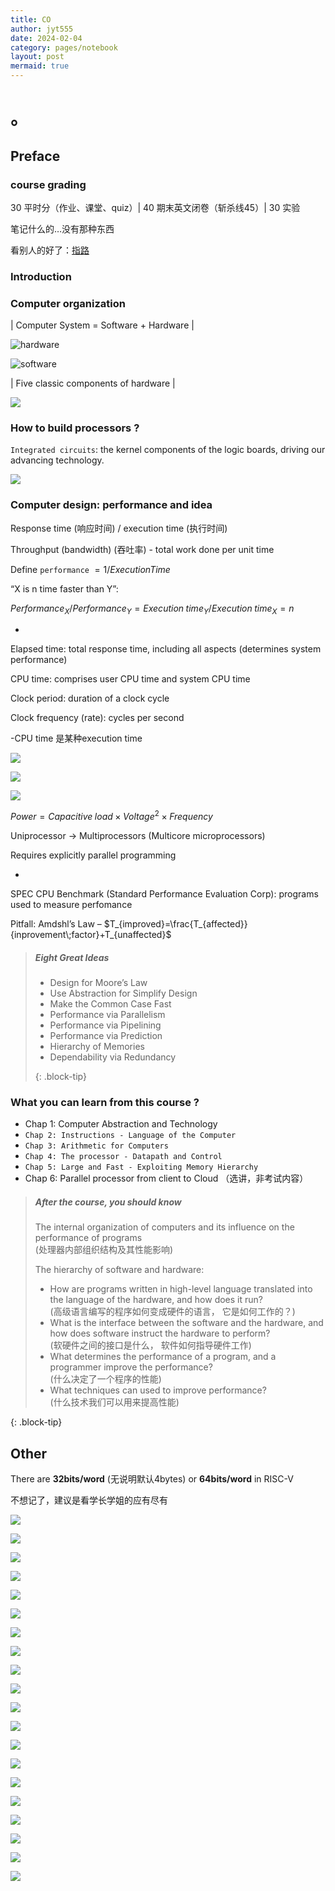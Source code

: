 ```yaml
---
title: CO
author: jyt555
date: 2024-02-04
category: pages/notebook
layout: post
mermaid: true
---
```


# 。

## Preface

### course grading

30 平时分（作业、课堂、quiz）| 40 期末英文闭卷（斩杀线45）| 30 实验

笔记什么的…没有那种东西

看别人的好了：[指路](https://xuan-insr.github.io/computer_organization/)

### Introduction

### Computer organization

| Computer System = Software + Hardware |

![hardware](../../assets/notebook/Snipaste_2024-03-04_08-07-06.png)

![software](../../assets/notebook/Snipaste_2024-03-05_17-50-15.png)

| Five classic components of hardware |

![](../../assets/notebook/Snipaste_2024-03-05_17-21-30.png)

### How to build processors ?

`Integrated circuits`: the kernel components of the logic boards, driving our advancing technology.

![](../../assets/notebook/Snipaste_2024-03-05_18-09-36.png)

### Computer design: performance and idea

Response time (响应时间) / execution time (执行时间)

Throughput (bandwidth) (吞吐率) - total work done per unit time

Define `performance` $= 1 / Execution Time$

“X is n time faster than Y”:

$Performance_X / Performance_Y=Execution\;time_Y / Execution\;time_X=n$

-

Elapsed time: total response time, including all aspects (determines system performance)

CPU time: comprises user CPU time and system CPU time

Clock period: duration of a clock cycle

Clock frequency (rate): cycles per second

-CPU time 是某种execution time

![](../../assets/notebook/Snipaste_2024-03-06_23-03-52.png)

![](../../assets/notebook/Snipaste_2024-03-06_23-08-15.png)

![](../../assets/notebook/Snipaste_2024-03-06_23-10-55.png)

$Power=Capacitive\;load\times Voltage^2\times Frequency$

Uniprocessor -> Multiprocessors (Multicore microprocessors)

Requires explicitly parallel programming

-

SPEC CPU Benchmark (Standard Performance Evaluation Corp): programs used to measure perfomance

Pitfall: Amdshl’s Law   –   $T_{improved}=\frac{T_{affected}}{inprovement\;factor}+T_{unaffected}$

> ##### Eight Great Ideas
> * Design for Moore’s Law
> * Use Abstraction for Simplify Design
> * Make the Common Case Fast
> * Performance via Parallelism
> * Performance via Pipelining
> * Performance via Prediction
> * Hierarchy of Memories
> * Dependability via Redundancy
>
> {: .block-tip}

### What you can learn from this course ?

* Chap 1: Computer Abstraction and Technology
* `Chap 2: Instructions - Language of the Computer`
* `Chap 3: Arithmetic for Computers`
* `Chap 4: The processor - Datapath and Control`
* `Chap 5: Large and Fast - Exploiting Memory Hierarchy`
* Chap 6: Parallel processor from client to Cloud （选讲，非考试内容）

> ##### After the course, you should know
>
> The internal organization of computers and its influence on the performance of programs <br/>
> (处理器内部组织结构及其性能影响)
>
> The hierarchy of software and hardware:
>
> * How are programs written in high-level language translated into the language of the hardware, and how does it run?<br/>
>   (高级语言编写的程序如何变成硬件的语言， 它是如何工作的？)
> * What is the interface between the software and the hardware, and how does software instruct the hardware to perform?<br/>
>   (软硬件之间的接口是什么， 软件如何指导硬件工作)
> * What determines the performance of a program, and a programmer improve the performance?<br/>
>   (什么决定了一个程序的性能)
> * What techniques can used to improve performance?<br/>
>   (什么技术我们可以用来提高性能)
>
{: .block-tip}

## Other

There are **32bits/word** (无说明默认4bytes) or **64bits/word** in RISC-V

不想记了，建议是看学长学姐的应有尽有

![](../../assets/notebook/Orga_Ch4_Risc-v_Part1_v1.jpg)

![](../../assets/notebook/Snipaste_2024-04-03_12-58-13.png)

![](../../assets/notebook/Snipaste_2024-04-03_01-47-57.png)

![](../../assets/notebook/Snipaste_2024-04-03_01-48-17.png)

![](../../assets/notebook/Snipaste_2024-04-03_02-12-42.png)

![](../../assets/notebook/Snipaste_2024-04-03_02-12-58.png)

![](../../assets/notebook/Snipaste_2024-04-03_02-14-01.png)

![](../../assets/notebook/Snipaste_2024-04-24_12-03-12.png)

![](../../assets/notebook/Snipaste_2024-04-24_12-03-47.png)

![](../../assets/notebook/Snipaste_2024-04-03_02-17-12.png)

![](../../assets/notebook/Snipaste_2024-04-03_02-21-50.png)

![](../../assets/notebook/Snipaste_2024-04-03_13-12-39.png)

![](../../assets/notebook/Snipaste_2024-04-03_15-21-05.png)

![](../../assets/notebook/Orga_Ch4_Risc-v_Part1_v1-signal.jpg)

![](../../assets/notebook/Orga_Ch4_Risc-v_Part1_v1-aluop.jpg)

![](../../assets/notebook/Snipaste_2024-04-16_19-35-18.png)

![](../../assets/notebook/Snipaste_2024-04-29_21-20-37.png)

![](../../assets/notebook/Snipaste_2024-04-17_01-38-38.png)

![](../../assets/notebook/Snipaste_2024-04-17_01-41-52.png)

![](../../assets/notebook/Snipaste_2024-04-17_01-56-17.png)
